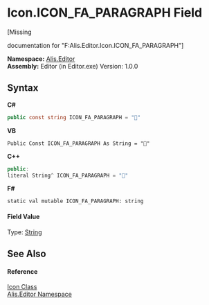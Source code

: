 # Icon.ICON_FA_PARAGRAPH Field
 

\[Missing <summary> documentation for "F:Alis.Editor.Icon.ICON_FA_PARAGRAPH"\]

**Namespace:**&nbsp;<a href="b150ade4-39de-a232-5f06-d3cdc1b2c538">Alis.Editor</a><br />**Assembly:**&nbsp;Editor (in Editor.exe) Version: 1.0.0

## Syntax

**C#**<br />
``` C#
public const string ICON_FA_PARAGRAPH = ""
```

**VB**<br />
``` VB
Public Const ICON_FA_PARAGRAPH As String = ""
```

**C++**<br />
``` C++
public:
literal String^ ICON_FA_PARAGRAPH = ""
```

**F#**<br />
``` F#
static val mutable ICON_FA_PARAGRAPH: string
```


#### Field Value
Type: <a href="https://docs.microsoft.com/dotnet/api/system.string" target="_blank">String</a>

## See Also


#### Reference
<a href="cc0f883c-67f8-f772-c6d7-a60b129f22a7">Icon Class</a><br /><a href="b150ade4-39de-a232-5f06-d3cdc1b2c538">Alis.Editor Namespace</a><br />